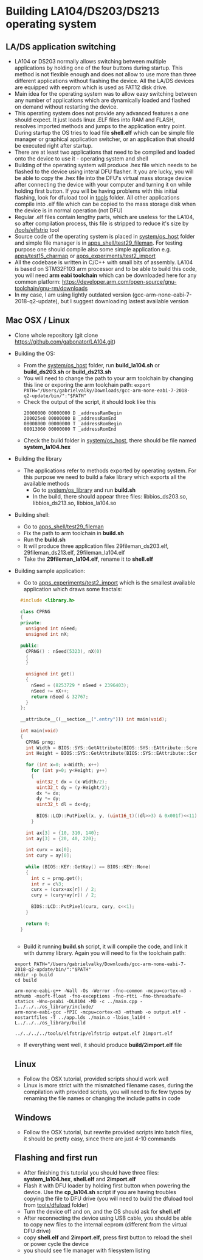 # Building LA104/DS203/DS213 operating system

## LA/DS application switching
- LA104 or DS203 normally allows switching between multiple applications by holding one of the four buttons during startup. This method is not flexible enough and does not allow to use more than three different applications without flashing the device. All the LA/DS devices are equipped with eeprom which is used as FAT12 disk drive. 
- Main idea for the operating system was to allow easy switching between any number of applications which are dynamically loaded and flashed on demand without restarting the device.
- This operating system does not provide any advanced features a one should expect. It just loads linux .ELF files into RAM and FLASH, resolves imported methods and jumps to the application entry point. During startup the OS tries to load file **shell.elf** which can be simple file manager or graphical application switcher, or an application that should be executed right after startup.
- There are at least two applications that need to be compiled and loaded onto the device to use it - operating system and shell
- Building of the operating system will produce .hex file which needs to be flashed to the device using interal DFU flasher. It you are lucky, you will be able to copy the .hex file into the DFU's virtual mass storage device after connecting the device with your computer and turning it on while holding first button. If you will be having problems with this initial flashing, look for dfuload tool in [tools](tools) folder. All other applications compile into .elf file which can be copied to the mass storage disk when the device is in normal operation (not DFU)
- Regular .elf files contain lengthy parts, which are useless for the LA104, so after compilation process, this file is stripped to reduce it's size by [/tools/elfstrip](/tools/elfstrip) tool
- Source code of the operating system is placed in [system/os_host](system/os_host) folder and simple file manager is in [apps_shell/test29_fileman](apps_shell/test29_fileman). For testing purpose one should compile also some simple application e.g. [apps/test15_charmap](apps/test15_charmap) or [apps_experiments/test2_import](apps_experiments/test2_import)
- All the codebase is written in C/C++ with small bits of assembly. LA104 is based on STM32F103 arm processor and to be able to build this code, you will need **arm eabi toolchain** which can be downloaded here for any common platform:
https://developer.arm.com/open-source/gnu-toolchain/gnu-rm/downloads
- In my case, I am using lightly outdated version (gcc-arm-none-eabi-7-2018-q2-update), but I suggest downloading lastest available version

## Mac OSX / Linux
- Clone whole repository (git clone https://github.com/gabonator/LA104.git)
- Building the OS: 
    - From the [system/os_host](system/os_host) folder, run **build_la104.sh** or **build_ds203.sh** or **build_ds213.sh**
    - You will need to change the path to your arm toolchain by changing this line or exporing the arm toolchain path: ```export PATH="/Users/gabrielvalky/Downloads/gcc-arm-none-eabi-7-2018-q2-update/bin/":"$PATH"``` 
    - Check the output of the script, it should look like this
        ```~/Documents/git/LA104/system/os_host$ ./build_la104.sh 
        20000000 00000000 D _addressRamBegin
        200025e8 00000000 B _addressRamEnd
        08008000 00000000 T _addressRomBegin
        08013060 00000000 T _addressRomEnd
        ```
    - Check the build folder in [system/os_host](system/os_host), there should be file named **system_la104.hex**
- Building the library
  - The applications refer to methods exported by operating system. For this purpose we need to build a fake library which exports all the available methods
    - Go to [system/os_library](system/os_library) and run **build.sh**
    - In the build, there should appear three files: libbios_ds203.so, libbios_ds213.so, libbios_la104.so
- Building shell:
  - Go to [apps_shell/test29_fileman](apps_shell/test29_fileman)
  - Fix the path to arm toolchain in **build.sh**
  - Run the **build.sh**
  - It will produce three application files 29fileman_ds203.elf, 29fileman_ds213.elf, 29fileman_la104.elf
  - Take the **29fileman_la104.elf**, rename it to **shell.elf**
- Building sample application: 
  - Go to [apps_experiments/test2_import](apps_experiments/test2_import) which is the smallest available application which draws some fractals:
  ```C++
    #include <library.h>
    
    class CPRNG
    {
    private:
      unsigned int nSeed;
      unsigned int nX;
    
    public:
      CPRNG() : nSeed(5323), nX(0)
      {
      }
    
      unsigned int get()
      {
        nSeed = (8253729 * nSeed + 2396403);
        nSeed += nX++;
        return nSeed & 32767;
      }
    };
    
    __attribute__((__section__(".entry"))) int main(void);
    
    int main(void)
    { 
      CPRNG prng;
      int Width = BIOS::SYS::GetAttribute(BIOS::SYS::EAttribute::ScreenWidth);
      int Height = BIOS::SYS::GetAttribute(BIOS::SYS::EAttribute::ScreenWidth);
    
      for (int x=0; x<Width; x++)
        for (int y=0; y<Height; y++)
        {
          uint32_t dx = (x-Width/2);
          uint32_t dy = (y-Height/2);
          dx *= dx;
          dy *= dy;
          uint32_t dl = dx+dy;
    
          BIOS::LCD::PutPixel(x, y, (uint16_t)((dl>>3) & 0x001f)<<11);
        }
    
      int ax[3] = {10, 310, 140};
      int ay[3] = {20, 40, 220};
    
      int curx = ax[0];
      int cury = ay[0];
    
      while (BIOS::KEY::GetKey() == BIOS::KEY::None) 
      {
        int c = prng.get();
        int r = c%3;
        curx = (curx+ax[r]) / 2;
        cury = (cury+ay[r]) / 2;
    
        BIOS::LCD::PutPixel(curx, cury, c<<1);
      }
    
      return 0;
    }
    
    ```

    - Build it running **build.sh** script, it will compile the code, and link it with dummy library. Again you will need to fix the toolchain path:
    ```
    export PATH="/Users/gabrielvalky/Downloads/gcc-arm-none-eabi-7-2018-q2-update/bin/":"$PATH"
    mkdir -p build
    cd build

    arm-none-eabi-g++ -Wall -Os -Werror -fno-common -mcpu=cortex-m3 -mthumb -msoft-float -fno-exceptions -fno-rtti -fno-threadsafe-statics -Wno-psabi -DLA104 -MD -c ../main.cpp -I../../../os_library/include/
    arm-none-eabi-gcc -fPIC -mcpu=cortex-m3 -mthumb -o output.elf -nostartfiles -T ../app.lds ./main.o -lbios_la104 -L../../../os_library/build

    ../../../../tools/elfstrip/elfstrip output.elf 2import.elf
    ```
    - If everything went well, it should produce **build/2import.elf** file
    
    ## Linux
    - Follow the OSX tutorial, provided scripts should work well
    - Linux is more strict with the mismatched filename cases, during the compilation with provided scripts, you will need to fix few typos by renaming the file names or changing the include paths in code
    
    ## Windows
    - Follow the OSX tutorial, but rewrite provided scripts into batch files, it should be pretty easy, since there are just 4-10 commands
    
    ## Flashing and first run
    - After finishing this tutorial you should have three files: **system_la104.hex**, **shell.elf** and **2import.elf**
    - Flash it with DFU loader by holding first button when powering the device. Use the **cp_la104.sh** script if you are having troubles copying the file to DFU drive (you will need to build the dfuload tool from [tools/dfuload](tools/dfuload) folder)
    - Turn the device off and on, and the OS should ask for **shell.elf**
    - After reconnecting the device using USB cable, you should be able to copy new files to the internal eeprom (different from the virtual DFU drive)
    - copy **shell.elf** and **2import.elf**, press first button to reload the shell or power cycle the device
    - you should see file manager with filesystem listing
    